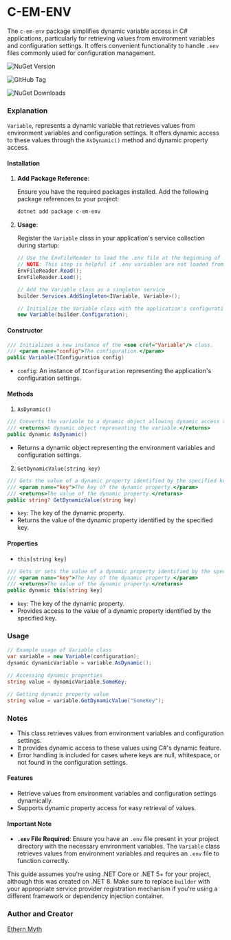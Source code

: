 # C-EM-ENV

The `c-em-env` package simplifies dynamic variable access in C# applications, particularly for retrieving values from environment variables and configuration settings. It offers convenient functionality to handle `.env` files commonly used for configuration management.

![NuGet Version](https://img.shields.io/nuget/v/c-em-env)

![GitHub Tag](https://img.shields.io/github/v/tag/ethern-myth/c-em-env)

![NuGet Downloads](https://img.shields.io/nuget/dt/c-em-env)


### Explanation

`Variable`, represents a dynamic variable that retrieves values from environment variables and configuration settings. It offers dynamic access to these values through the `AsDynamic()` method and dynamic property access.

#### Installation

1. **Add Package Reference**:

   Ensure you have the required packages installed. Add the following package references to your project:

   ```bash
   dotnet add package c-em-env
   ```

2. **Usage**:

   Register the `Variable` class in your application's service collection during startup:

   ```csharp
   // Use the EnvFileReader to load the .env file at the beginning of the Program.cs or Startup.cs
   // NOTE: This step is helpful if .env variables are not loaded from the constructor automatically on program startup
   EnvFileReader.Read();
   EnvFileReader.Load();

   // Add the Variable class as a singleton service
   builder.Services.AddSingleton<IVariable, Variable>();

   // Initialize the Variable class with the application's configuration
   new Variable(builder.Configuration);
   ```

#### Constructor

```csharp
/// Initializes a new instance of the <see cref="Variable"/> class.
/// <param name="config">The configuration.</param>
public Variable(IConfiguration config)
```

- `config`: An instance of `IConfiguration` representing the application's configuration settings.

#### Methods

1. `AsDynamic()`

```csharp
/// Converts the variable to a dynamic object allowing dynamic access to environment variables and configuration settings.
/// <returns>A dynamic object representing the variable.</returns>
public dynamic AsDynamic()
```

- Returns a dynamic object representing the environment variables and configuration settings.

2. `GetDynamicValue(string key)`

```csharp
/// Gets the value of a dynamic property identified by the specified key.
/// <param name="key">The key of the dynamic property.</param>
/// <returns>The value of the dynamic property.</returns>
public string? GetDynamicValue(string key)
```

- `key`: The key of the dynamic property.
- Returns the value of the dynamic property identified by the specified key.

#### Properties

- `this[string key]`

```csharp
/// Gets or sets the value of a dynamic property identified by the specified key.
/// <param name="key">The key of the dynamic property.</param>
/// <returns>The value of the dynamic property.</returns>
public dynamic this[string key]
```

- `key`: The key of the dynamic property.
- Provides access to the value of a dynamic property identified by the specified key.

### Usage

```csharp
// Example usage of Variable class
var variable = new Variable(configuration);
dynamic dynamicVariable = variable.AsDynamic();

// Accessing dynamic properties
string value = dynamicVariable.SomeKey;

// Getting dynamic property value
string value = variable.GetDynamicValue("SomeKey");
```

### Notes

- This class retrieves values from environment variables and configuration settings.
- It provides dynamic access to these values using C#'s dynamic feature.
- Error handling is included for cases where keys are null, whitespace, or not found in the configuration settings.

#### Features

- Retrieve values from environment variables and configuration settings dynamically.
- Supports dynamic property access for easy retrieval of values.

#### Important Note

- **`.env` File Required**: Ensure you have an `.env` file present in your project directory with the necessary environment variables. The `Variable` class retrieves values from environment variables and requires an `.env` file to function correctly.

This guide assumes you're using .NET Core or .NET 5+ for your project, although this was created on .NET 8. Make sure to replace `builder` with your appropriate service provider registration mechanism if you're using a different framework or dependency injection container.


### Author and Creator

[Ethern Myth](http://www.github.com/ethern-myth)
